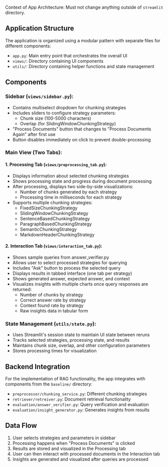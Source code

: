 Context of App Architecture:
Must not change anything outside of `streamlit` directory.

## Application Structure
The application is organized using a modular pattern with separate files for different components:
- `app.py`: Main entry point that orchestrates the overall UI
- `views/`: Directory containing UI components
- `utils/`: Directory containing helper functions and state management

## Components

### Sidebar (`views/sidebar.py`):
- Contains multiselect dropdown for chunking strategies
- Includes sliders to configure strategy parameters:
  - Chunk size (100-5000 characters)
  - Overlap (for SlidingWindowChunkingStrategy)
- "Process Documents" button that changes to "Process Documents Again" after first use
- Button disables immediately on click to prevent double-processing

### Main View (Two Tabs):

#### 1. Processing Tab (`views/preprocessing_tab.py`):
- Displays information about selected chunking strategies
- Shows processing state and progress during document processing
- After processing, displays two side-by-side visualizations:
  - Number of chunks generated by each strategy
  - Processing time in milliseconds for each strategy
- Supports multiple chunking strategies:
  - FixedSizeChunkingStrategy
  - SlidingWindowChunkingStrategy
  - SentenceBasedChunkingStrategy
  - ParagraphBasedChunkingStrategy
  - SemanticChunkingStrategy
  - MarkdownHeaderChunkingStrategy

#### 2. Interaction Tab (`views/interaction_tab.py`):
- Shows sample queries from answer_verifier.py
- Allows user to select processed strategies for querying
- Includes "Ask" button to process the selected query
- Displays results in tabbed interface (one tab per strategy)
- Shows generated answer, expected answer, and context
- Visualizes insights with multiple charts once query responses are returned:
  - Number of chunks by strategy
  - Correct answer rate by strategy
  - Context found rate by strategy
  - Raw insights data in tabular form

### State Management (`utils/state.py`):
- Uses Streamlit's session state to maintain UI state between reruns
- Tracks selected strategies, processing state, and results
- Maintains chunk size, overlap, and other configuration parameters
- Stores processing times for visualization

## Backend Integration
For the implementation of RAG functionality, the app integrates with components from the `baseline/` directory:
- `preprocessor/chunking_service.py`: Different chunking strategies
- `retriever/retreiver.py`: Document retrieval functionality
- `evaluation/answer_verifier.py`: Query verification and evaluation
- `evaluation/insight_generator.py`: Generates insights from results

## Data Flow
1. User selects strategies and parameters in sidebar
2. Processing happens when "Process Documents" is clicked
3. Results are stored and visualized in the Processing tab
4. User can then interact with processed documents in the Interaction tab
5. Insights are generated and visualized after queries are processed